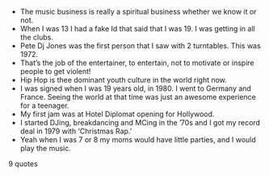  - The music business is really a spiritual business whether we know it or not.
 - When I was 13 I had a fake Id that said that I was 19. I was getting in all the clubs.
 - Pete Dj Jones was the first person that I saw with 2 turntables. This was 1972.
 - That’s the job of the entertainer, to entertain, not to motivate or inspire people to get violent!
 - Hip Hop is thee dominant youth culture in the world right now.
 - I was signed when I was 19 years old, in 1980. I went to Germany and France. Seeing the world at that time was just an awesome experience for a teenager.
 - My first jam was at Hotel Diplomat opening for Hollywood.
 - I started DJing, breakdancing and MCing in the ’70s and I got my record deal in 1979 with ‘Christmas Rap.’
 - Yeah when I was 7 or 8 my moms would have little parties, and I would play the music.

9 quotes
